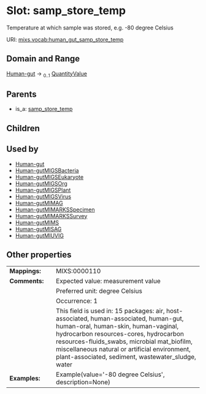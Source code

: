 
# Slot: samp_store_temp


Temperature at which sample was stored, e.g. -80 degree Celsius

URI: [mixs.vocab:human_gut_samp_store_temp](https://w3id.org/mixs/vocab/human_gut_samp_store_temp)


## Domain and Range

[Human-gut](Human-gut.md) &#8594;  <sub>0..1</sub> [QuantityValue](QuantityValue.md)

## Parents

 *  is_a: [samp_store_temp](samp_store_temp.md)

## Children


## Used by

 * [Human-gut](Human-gut.md)
 * [Human-gutMIGSBacteria](Human-gutMIGSBacteria.md)
 * [Human-gutMIGSEukaryote](Human-gutMIGSEukaryote.md)
 * [Human-gutMIGSOrg](Human-gutMIGSOrg.md)
 * [Human-gutMIGSPlant](Human-gutMIGSPlant.md)
 * [Human-gutMIGSVirus](Human-gutMIGSVirus.md)
 * [Human-gutMIMAG](Human-gutMIMAG.md)
 * [Human-gutMIMARKSSpecimen](Human-gutMIMARKSSpecimen.md)
 * [Human-gutMIMARKSSurvey](Human-gutMIMARKSSurvey.md)
 * [Human-gutMIMS](Human-gutMIMS.md)
 * [Human-gutMISAG](Human-gutMISAG.md)
 * [Human-gutMIUVIG](Human-gutMIUVIG.md)

## Other properties

|  |  |  |
| --- | --- | --- |
| **Mappings:** | | MIXS:0000110 |
| **Comments:** | | Expected value: measurement value |
|  | | Preferred unit: degree Celsius |
|  | | Occurrence: 1 |
|  | | This field is used in: 15 packages: air, host-associated, human-associated, human-gut, human-oral, human-skin, human-vaginal, hydrocarbon resources-cores, hydrocarbon resources-fluids_swabs, microbial mat_biofilm, miscellaneous natural or artificial environment, plant-associated, sediment, wastewater_sludge, water |
| **Examples:** | | Example(value='-80 degree Celsius', description=None) |

